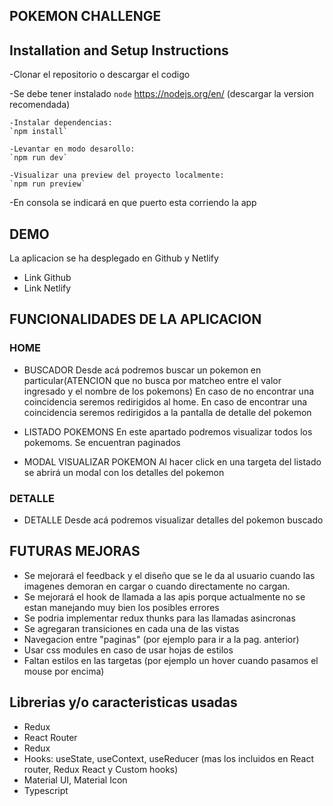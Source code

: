 ## POKEMON CHALLENGE

## Installation and Setup Instructions

-Clonar el repositorio o descargar el codigo

-Se debe tener instalado `node` https://nodejs.org/en/ (descargar la version recomendada)

    -Instalar dependencias:
    `npm install`

    -Levantar en modo desarollo:
    `npm run dev`

    -Visualizar una preview del proyecto localmente:
    `npm run preview`

-En consola se indicará en que puerto esta corriendo la app

## DEMO

La aplicacion se ha desplegado en Github y Netlify

- Link Github
- Link Netlify

## FUNCIONALIDADES DE LA APLICACION

### HOME

- BUSCADOR
  Desde acá podremos buscar un pokemon en particular(ATENCION que no busca por matcheo entre el valor ingresado y el nombre de los pokemons)
  En caso de no encontrar una coincidencia seremos redirigidos al home.
  En caso de encontrar una coincidencia seremos redirigidos a la pantalla de detalle del pokemon

- LISTADO POKEMONS
  En este apartado podremos visualizar todos los pokemoms. Se encuentran paginados

- MODAL VISUALIZAR POKEMON
  Al hacer click en una targeta del listado se abrirá un modal con los detalles del pokemon

### DETALLE

- DETALLE
  Desde acá podremos visualizar detalles del pokemon buscado

## FUTURAS MEJORAS

- Se mejorará el feedback y el diseño que se le da al usuario cuando las imagenes demoran en cargar o cuando directamente no cargan.
- Se mejorará el hook de llamada a las apis porque actualmente no se estan manejando muy bien los posibles errores
- Se podria implementar redux thunks para las llamadas asincronas
- Se agregaran transiciones en cada una de las vistas
- Navegacion entre "paginas" (por ejemplo para ir a la pag. anterior)
- Usar css modules en caso de usar hojas de estilos
- Faltan estilos en las targetas (por ejemplo un hover cuando pasamos el mouse por encima)

## Librerias y/o caracteristicas usadas

- Redux
- React Router
- Redux
- Hooks: useState, useContext, useReducer (mas los incluidos en React router, Redux React y Custom hooks)
- Material UI, Material Icon
- Typescript

